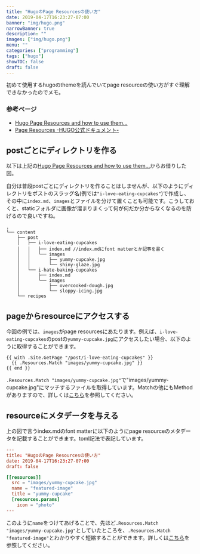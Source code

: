 ```yaml
---
title: "HugoのPage Resourcesの使い方"
date: 2019-04-17T16:23:27-07:00
banner: "img/hugo.png"
narrowBanner: true
description: ""
images: ["img/hugo.png"]
menu: ""
categories: ["programming"]
tags: ["hugo"]
showTOC: false
draft: false
---
```


初めて使用するhugoのthemeを読んでいてpage resourceの使い方がすぐ理解できなかったのでメモ。

<!--more-->

### 参考ページ
- [Hugo Page Resources
and how to use them...](https://regisphilibert.com/blog/2018/01/hugo-page-resources-and-how-to-use-them/)
- [Page Resources -HUGO公式ドキュメント-](https://gohugo.io/content-management/page-resources/)

## postごとにディレクトリを作る

以下は上記の[Hugo Page Resources
and how to use them...](https://regisphilibert.com/blog/2018/01/hugo-page-resources-and-how-to-use-them/)からお借りした図。

自分は普段postごとにディレクトリを作ることはしませんが、以下のようにディレクトリをポストのスラッグ名(例では`"i-love-eating-cupcakes"`)で作成し、その中に`index.md`、`images`とファイルを分けて置くことも可能です。こうしておくと、staticフォルダに画像が溜まりまくって何が何だか分からなくなるのを防げるので良いですね。

```text
.
└── content
    ├── post
    │   ├── i-love-eating-cupcakes
    │   │   ├── index.md //index.mdにfont matterとか記事を書く
    │   │   └── images
    │   │       ├── yummy-cupcake.jpg
    │   │       └── shiny-glaze.jpg
    │   └── i-hate-baking-cupcakes
    │       ├── index.md 
    │       └── images
    │           ├── overcooked-dough.jpg
    │           └── sloppy-icing.jpg
    └── recipes
```

## pageからresourceにアクセスする
今回の例では、`images`がpage resourcesにあたります。例えば、`i-love-eating-cupcakes`のpostの`yummy-cupcake.jpg`にアクセスしたい場合、以下のように取得することができます。

```go-html-template
{{ with .Site.GetPage "/post/i-love-eating-cupcakes" }}
  {{ .Resources.Match "images/yummy-cupcake.jpg" }} 
{{ end }}
```

`.Resources.Match "images/yummy-cupcake.jpg"`で"images/yummy-cupcake.jpg"にマッチするファイルを取得しています。Matchの他にもMethodがありますので、詳しくは[こちら](https://gohugo.io/content-management/page-resources/#methods)を参照してください。 

## resourceにメタデータを与える
上の図で言うindex.mdのfont matterに以下のようにpage resourceのメタデータを記載することができます。toml記法で表記しています。

```toml
---
title: "HugoのPage Resourcesの使い方"
date: 2019-04-17T16:23:27-07:00
draft: false

[[resources]]
  src = "images/yummy-cupcake.jpg"
  name = "featured-image"
  title = "yummy-cupcake"
  [resources.params]
    icon = "photo"
---
```

このように`name`をつけてあげることで、先ほど`.Resources.Match "images/yummy-cupcake.jpg"`としていたところを、`.Resources.Match "featured-image"`とわかりやすく短縮することができます。詳しくは[こちら](https://gohugo.io/content-management/page-resources/#resources-metadata-example)を参照してください。


